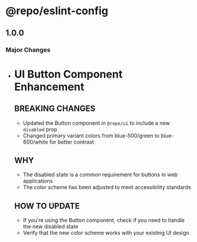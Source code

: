 # @repo/eslint-config

## 1.0.0

### Major Changes

- # UI Button Component Enhancement

  ## BREAKING CHANGES

  - Updated the Button component in `@repo/ui` to include a new `disabled` prop
  - Changed primary variant colors from blue-500/green to blue-600/white for better contrast

  ## WHY

  - The disabled state is a common requirement for buttons in web applications
  - The color scheme has been adjusted to meet accessibility standards

  ## HOW TO UPDATE

  - If you're using the Button component, check if you need to handle the new disabled state
  - Verify that the new color scheme works with your existing UI design
